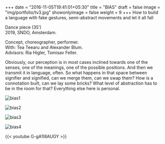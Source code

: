 +++
date = "2016-11-05T19:41:01+05:30"
title = "BIAS"
draft = false
image = "img/portfolio/tv3.jpg"
showonlyimage = false
weight = 9
+++
How to build a language with fake gestures, semi-abstract movements and let it all fall  
 
<!--more-->

Dance piece (35’)  
2019, SNDO, Amsterdam.

Concept, choreographer, performer.   
With: Tea Teearu and Alexander Blum.  
Advisors: Ria Higler, Tomisav Feller.  

Obviously, our perception is in most cases inclined towards one of the senses, one of the meanings, one of the possible positions. And then we transmit it in language, often. So what happens in that space between signifier and signified, can we merge them, can we swap them? How is a connotation built, can we lay some bricks? What level of abstraction has to be in the room for that? Everything else here is personal.  

![bias1][1]

![bias2][2]

![bias3][3]

![bias4][4]


{{< youtube G-gA1l8AUGY >}}  


[1]: /img/portfolio/bias1.jpg
[2]: /img/portfolio/bias2.jpg
[3]: /img/portfolio/bias3.jpg
[4]: /img/portfolio/bias4.jpg